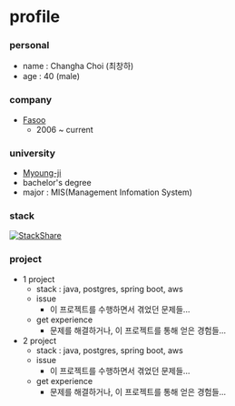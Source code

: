 # profile
### personal
* name : Changha Choi (최창하)
* age : 40 (male)
### company
* [Fasoo](https://www.fasoo.com)
  * 2006 ~ current
### university
* [Myoung-ji](https://www.mju.ac.kr)
* bachelor's degree
* major : MIS(Management Infomation System)
### stack 
  [![StackShare](https://img.shields.io/badge/tech-stack-0690fa.svg?style=flat)](https://stackshare.io/alklid/changha-choi)
### project
  * 1 project
    * stack : java, postgres, spring boot, aws
    * issue
      * 이 프로젝트를 수행하면서 겪었던 문제들...
    * get experience
      * 문제를 해결하거나, 이 프로젝트를 통해 얻은 경험들...
  * 2 project
    * stack : java, postgres, spring boot, aws
    * issue
      * 이 프로젝트를 수행하면서 겪었던 문제들...
    * get experience
      * 문제를 해결하거나, 이 프로젝트를 통해 얻은 경험들...
  
